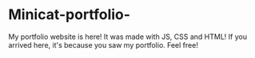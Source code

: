 # Minicat-portfolio-
My portfolio website is here! It was made with JS, CSS and HTML! If you arrived here, it's because you saw my portfolio. Feel free!
